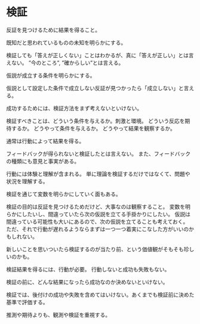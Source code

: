 # 検証

反証を見つけるために結果を得ること。

既知だと思われているものの未知を明らかにする。

検証しても「答えが正しくない」ことはわかるが、真に「答えが正しい」とは言えない。
”今のところ”, ”確からしい”とは言える。

仮説が成立する条件を明らかにする。

仮説として設定した条件で成立しない反証が見つかったら「成立しない」と言える。

成功するためには、検証方法をまず考えないといけない。

検証すべきことは、どういう条件を与えるか。刺激と環境。
どういう反応を期待するか。
どうやって条件を与えるか。
どうやって結果を観察するか。

通常は行動によって結果を得る。

フィードバックが得られないと検証したとは言えない。
また、フィードバックの種類にも意見と事実がある。

行動には体験と理解が含まれる。
単に理論を検証するだけではなくて、問題や状況を理解する。

検証を通じて変数を明らかにしていく面もある。

検証の目的は反証を見つけるためだけど、大事なのは観察すること。
変数を明らかにしたいし、間違っていたら次の仮説を立てる手掛かりにしたい。
仮説は間違っている可能性も大いにあるので、次の仮説を立てることも考えておく。
ただ、それで行動が遅れるようならまずは一つ一つ着実にこなした方がいいのかもしれない。

新しいことを思いついたら検証するのが当たり前、という価値観がそもそも珍しいのかも。

検証結果を得るには、行動が必要。
行動しないと成功も失敗もない。

検証の前に、どんな結果になったら成功なのか決めないといけない。

検証では、後付けの成功や失敗を含めてはいけない。あくまでも検証前に決めた基準で評価する。

推測や期待よりも、観測や検証を重視する。
